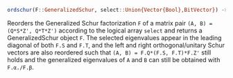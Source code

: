 ```julia
ordschur(F::GeneralizedSchur, select::Union{Vector{Bool},BitVector}) -> F::GeneralizedSchur
```

Reorders the Generalized Schur factorization `F` of a matrix pair `(A, B) = (Q*S*Z', Q*T*Z')` according to the logical array `select` and returns a GeneralizedSchur object `F`. The selected eigenvalues appear in the leading diagonal of both `F.S` and `F.T`, and the left and right orthogonal/unitary Schur vectors are also reordered such that `(A, B) = F.Q*(F.S, F.T)*F.Z'` still holds and the generalized eigenvalues of `A` and `B` can still be obtained with `F.α./F.β`.
